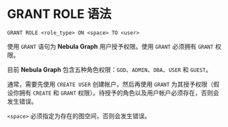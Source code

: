 # GRANT ROLE 语法

```ngql
GRANT ROLE <role_type> ON <space> TO <user>
```

使用 `GRANT` 语句为 **Nebula Graph** 用户授予权限。使用 `GRANT` 必须拥有 `GRANT` 权限。

目前 **Nebula Graph** 包含五种角色权限：`GOD`、`ADMIN`、`DBA`、`USER` 和 `GUEST`。

通常，需要先使用 `CREATE USER` 创建帐户，然后再使用 `GRANT` 为其授予权限（假设你拥有 `CREATE` 和 `GRANT` 权限）。待授予的角色以及用户帐户必须存在，否则会发生错误。

`<space>` 必须指定为存在的图空间，否则会发生错误。
